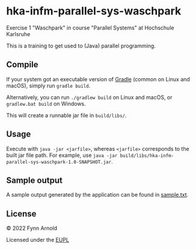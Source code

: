# hka-infm-parallel-sys-waschpark
Exercise 1 "Waschpark" in course "Parallel Systems" at Hochschule Karlsruhe

This is a training to get used to (Java) parallel programming.

## Compile

If your system got an executable version of [Gradle](https://gradle.org/) (common on Linux and macOS), simply run `gradle build`.

Alternatively, you can run `./gradlew build` on Linux and macOS, or `gradlew.bat build` on Windows.

This will create a runnable jar file in `build/libs/`.



## Usage

Execute with `java -jar <jarfile>`, whereas `<jarfile>` corresponds to the built jar file path.
For example, use `java -jar build/libs/hka-infm-parallel-sys-waschpark-1.0-SNAPSHOT.jar`. 

## Sample output

A sample output generated by the application can be found in [sample.txt](sample.txt).

## License

&copy; 2022 Fynn Arnold

Licensed under the [EUPL](LICENSE)
